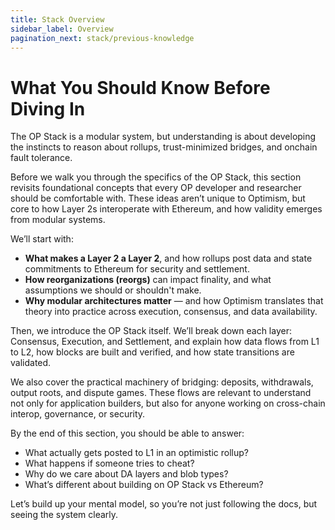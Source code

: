 ```yaml
---
title: Stack Overview
sidebar_label: Overview
pagination_next: stack/previous-knowledge
---
```


# What You Should Know Before Diving In

The OP Stack is a modular system, but understanding is about developing the instincts to reason about rollups, trust-minimized bridges, and onchain fault tolerance.

Before we walk you through the specifics of the OP Stack, this section revisits foundational concepts that every OP developer and researcher should be comfortable with. These ideas aren’t unique to Optimism, but core to how Layer 2s interoperate with Ethereum, and how validity emerges from modular systems.

We’ll start with:

- **What makes a Layer 2 a Layer 2**, and how rollups post data and state commitments to Ethereum for security and settlement.
- **How reorganizations (reorgs)** can impact finality, and what assumptions we should or shouldn't make.
- **Why modular architectures matter** — and how Optimism translates that theory into practice across execution, consensus, and data availability.

Then, we introduce the OP Stack itself. We’ll break down each layer: Consensus, Execution, and Settlement, and explain how data flows from L1 to L2, how blocks are built and verified, and how state transitions are validated.

We also cover the practical machinery of bridging: deposits, withdrawals, output roots, and dispute games. These flows are relevant to understand not only for application builders, but also for anyone working on cross-chain interop, governance, or security.

By the end of this section, you should be able to answer:

- What actually gets posted to L1 in an optimistic rollup?
- What happens if someone tries to cheat?
- Why do we care about DA layers and blob types?
- What’s different about building on OP Stack vs Ethereum?

Let’s build up your mental model, so you’re not just following the docs, but seeing the system clearly.